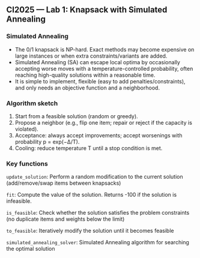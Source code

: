 ## CI2025 — Lab 1: Knapsack with Simulated Annealing

### Simulated Annealing
- The 0/1 knapsack is NP-hard. Exact methods may become expensive on large instances or when extra constraints/variants are added.
- Simulated Annealing (SA) can escape local optima by occasionally accepting worse moves with a temperature-controlled probability, often reaching high-quality solutions within a reasonable time.
- It is simple to implement, flexible (easy to add penalties/constraints), and only needs an objective function and a neighborhood.

### Algorithm sketch
1. Start from a feasible solution (random or greedy).
2. Propose a neighbor (e.g., flip one item; repair or reject if the capacity is violated).
3. Acceptance: always accept improvements; accept worsenings with probability p = exp(−Δ/T).
4. Cooling: reduce temperature T until a stop condition is met.

### Key functions

`update_solution`: Perform a random modification to the current solution (add/remove/swap items between knapsacks)

`fit`: Compute the value of the solution. Returns -100 if the solution is infeasible.

`is_feasible`: Check whether the solution satisfies the problem constraints (no duplicate items and weights below the limit)

`to_feasible`: Iteratively modify the solution until it becomes feasible

`simulated_annealing_solver`: Simulated Annealing algorithm for searching the optimal solution



